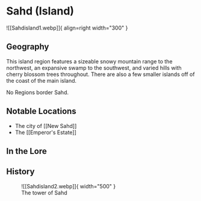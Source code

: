 # Sahd (Island)

![[Sahdisland1.webp]]{ align=right width="300" }

## Geography

This island region features a sizeable snowy mountain range to the northwest, an expansive swamp to the southwest, and varied hills with cherry blossom trees throughout. There are also a few smaller islands off of the coast of the main island.

No Regions border Sahd.

## Notable Locations

- The city of [[New Sahd]]
- The [[Emperor's Estate]]

## In the Lore

## History


<figure markdown>
  ![[Sahdisland2.webp]]{ width="500" }
  <figcaption>The tower of Sahd</figcaption>
</figure>

